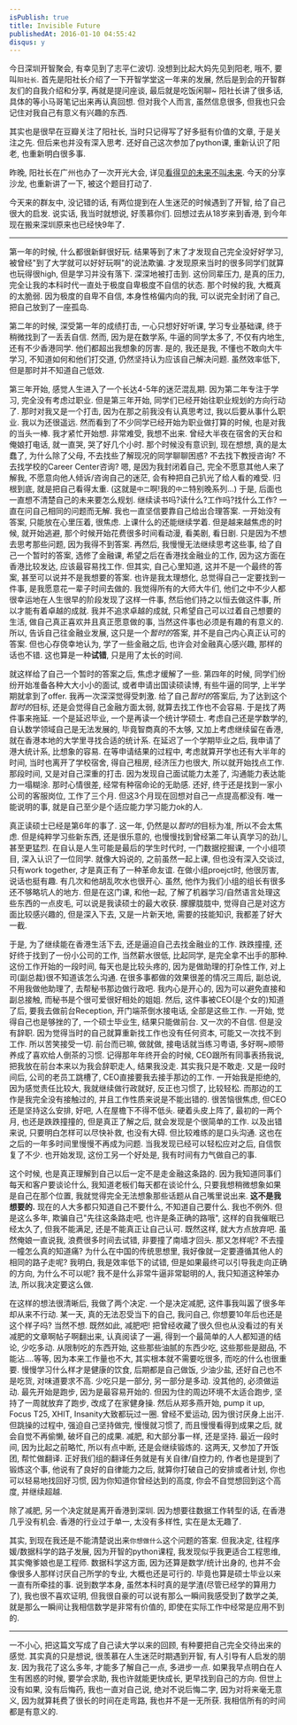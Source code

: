 ```yaml
---
isPublish: true
title: Invisible Future
publishedAt: 2016-01-10 04:55:42
disqus: y
---
```


今日深圳开智聚会, 有幸见到了志平仁波切. 没想到比起大妈先见到阳老, 哦不, 要叫`阳社长`.
首先是阳社长介绍了一下开智学堂这一年来的发展, 然后是到会的开智群友们的自我介绍和分享, 再就是提问座谈, 最后就是吃饭闲聊~
阳社长讲了很多话, 具体的等小马哥笔记出来再认真回想. 但对我个人而言, 虽然信息很多, 但我也只会记住对我自己有意义有兴趣的东西.

其实也是很早在豆瓣关注了阳社长, 当时只记得写了好多挺有价值的文章, 于是关注之先. 但后来也并没有深入思考.
还好自己这次参加了python课, 重新认识了阳老, 也重新明白很多事.

昨晚, 阳社长在广州也办了一次开光大会, 详见[看得见的未来不叫未来](http://mp.weixin.qq.com/s?__biz=MzA4ODM4ODQ3MQ==&mid=401728020&idx=1&sn=4ae343ebeb5c2d5af5c74668fefcb657#rd).
今天的分享沙龙, 也重新讲了一下, 被这个题目打动了.

今天来的群友中, 没记错的话, 有两位提到在人生迷茫的时候遇到了开智, 给了自己很大的启发.
说实话, 我当时就想说, 好羡慕你们.
回想过去从18岁来到香港, 到今年现在搬来深圳原来也已经快9年了.


---

第一年的时候, 什么都很新鲜很好玩. 结果等到了末了才发现自己完全没好好学习, 被曾经"到了大学就可以好好玩啊"的说法欺骗. 才发现原来当时的很多同学们就算也玩得很high, 但是学习并没有落下. 深深地被打击到.
这份同辈压力, 是真的压力, 完全让我的本科时代一直处于极度自卑极度不自信的状态. 那个时候的我, 大概真的太脆弱. 因为极度的自卑不自信, 本身性格偏内向的我, 可以说完全封闭了自己, 把自己放到了一座孤岛.

第二年的时候, 深受第一年的成绩打击, 一心只想好好听课, 学习专业基础课, 终于稍微找到了一丢丢自信. 然而, 因为是在数学系, 牛逼的同学太多了, 不仅有内地生, 还有不少香港同学. 他们都超出我想象的厉害.
是的, 我还是我, 不懂也不敢向大牛学习, 不知道如何和他们打交道, 仍然坚持认为应该自己解决问题. 虽然效率低下, 但是那时并不知道自己低效.

第三年开始, 感觉人生进入了一个长达4-5年的迷茫混乱期. 因为第二年专注于学习, 完全没有考虑过职业. 但是第三年开始, 同学们已经开始往职业规划的方向行动了.
那时对我又是一个打击, 因为在那之前我没有认真思考过, 我以后要从事什么职业. 我以为还很遥远. 然而看到了不少同学已经开始为职业做打算的时候, 也是对我的当头一棒. 我才紧忙开始想.
非常难受, 我想不出来. 曾经大半夜在宿舍的天台和俺娘打电话, 就一直哭, 哭了好几个小时. 那个时候没有意识到, 现在想想, 真的是太蠢了, 为什么除了父母, 不去找些了解现况的同学聊聊困惑? 不去找下教授咨询? 不去找学校的Career Center咨询?
嗯, 是因为我封闭着自己, 完全不愿意其他人来了解我, 不愿意向他人倾诉/咨询自己的迷茫, 会有种把自己扒光了给人看的难受. 归根到底, 就是把自己看得太重. (这就是`中二`啊!我的`中二`特别晚系列...)
于是, 后面也一直想不清楚自己的未来要怎么规划. 继续读书吗?读什么?工作吗?找什么工作? 一直在问自己相同的问题而无解. 我也一直坚信要靠自己给出合理答案.
一开始没有答案, 只能放在心里压着, 很焦虑. 上课什么的还能继续学着. 但是越来越焦虑的时候, 就开始逃避, 那个时候开始花费很多时间看动漫, 看美剧, 看日剧. 只是因为不想去思考那些问题, 因为我得不到答案.
再然后, 我慢慢无法继续思考这些事, 给了自己一个暂时的答案, 选修了金融课, 希望之后在香港找金融业的工作, 因为这方面在香港比较发达, 应该最容易找工作. 但其实, 自己心里知道, 这并不是一个最终的答案, 甚至可以说并不是我想要的答案.
也许是我太理想化, 总觉得自己一定要找到一件事, 是我愿意花一辈子时间去做的. 我觉得所有的大师大牛们, 他们之中不少人都很幸运地在人生很早的阶段发现了这样一件事, 然后他们持之以恒去做这件事, 所以才能有着卓越的成就.
我并不追求卓越的成就, 只希望自己可以过着自己想要的生活, 做自己真正喜欢并且真正愿意做的事, 当然这件事也必须是有趣的有意义的.
所以, 告诉自己往金融业发展, 这只是一个*暂时的*答案, 并不是自己内心真正认可的答案. 但也心存侥幸地认为, 学了一些金融之后, 也许会对金融真心感兴趣, 那样的话也不错. 这也算是一种**试错**, 只是用了太长的时间.

就这样给了自己一个暂时的答案之后, 焦虑才缓解了一些. 第四年的时候, 同学们纷纷开始准备各种大大小小的面试, 或者申请出国读硕读博, 有些牛逼的同学, 上半学期就拿到了offer. 我再一次深深觉得受刺激.
给了自己*暂时的*答案后, 为了达到这个*暂时的*目标, 还是会觉得自己金融方面太弱, 就算去找工作也不会容易. 于是找了两件事来拖延. 一个是延迟毕业, 一个是再读一个统计学硕士.
考虑自己还是学数学的, 自认数学领域自己是无法发展的, 毕竟智商真的不太够, 又加上考虑继续留在香港, 就在香港本地的大学里寻找合适的统计系.
在延迟了一个学期毕业之后, 我申请了港大统计系, 比想象的容易. 在等申请结果的过程中, 考虑就算开学也还有大半年的时间, 当时也离开了学校宿舍, 得自己租房, 经济压力也很大, 所以就开始找点工作.
那段时间, 又是对自己深重的打击. 因为发现自己面试能力太差了, 沟通能力表达能力一塌糊涂.
那时心情很差, 经常有种宿命论的无助感. 还好, 终于还是找到一家小公司的客服岗位, 工作了三个月. 但这3个月现在回想对自己一点提高都没有. 唯一能说明的事, 就是自己至少是个适应能力学习能力ok的人.

真正读硕士已经是第6年的事了. 这一年, 仍然是以*暂时的*目标为准, 所以不会太焦虑. 但是纯粹学习些新东西, 还是很乐意的, 也慢慢找到曾经第二年认真学习的劲儿, 甚至更猛烈.
在自认是人生可能是最后的学生时代时, 一门数据挖掘课, 一个小组项目, 深入认识了一位同学. 就像大妈说的, 之前虽然一起上课, 但也没有深入交谈过, 只有work together, 才是真正有了一种革命友谊. 在做小组proejct时, 他很厉害, 说话也挺有趣. 有几次和他胡乱吹水也很开心.
虽然, 他作为我们小组的组长有很多还不够略坑人的地方. 但是在这门课, 和他一起, 了解了机器学习/自然语言处理这些东西的一点皮毛, 可以说是我读硕士的最大收获.
朦朦胧胧中, 觉得自己是对这方面比较感兴趣的, 但是深入下去, 又是一片新天地, 需要的技能知识, 我都差了好大一截.

于是, 为了继续能在香港生活下去, 还是逼迫自己去找金融业的工作. 跌跌撞撞, 还好终于找到了一份小公司的工作, 当然薪水很低, 比起同学, 是完全拿不出手的那种.
这份工作开始的一段时间, 每天也是比较头疼的, 因为是做助理的打杂性工作, 对上司(副总裁)很不知道该怎么沟通.
在很多事都做的效果很差的情况三周后, 副总说, 不用我做他助理了, 去帮秘书那边做行政吧. 我内心是开心的, 因为可以避免直接和副总接触, 而秘书是个很可爱很好相处的姐姐. 然后, 这件事被CEO(是个女的)知道了后, 要我去做前台Reception, 开门端茶倒水接电话, 全部是这些工作.
一开始, 觉得自己也是够挫的了, 一个硕士毕业生, 结果只能做前台. 又一次的不自信. 但是没有辞职. 因为觉得当时的自己就算重新找工作也没有任何资本, 可能又一次找不到工作. 所以苦笑接受一切. 前台而已嘛, 做就做, 接电话就当练习粤语, 多好啊~顺带养成了喜欢给人倒茶的习惯.
记得那年年终开会的时候, CEO跟所有同事表扬我说, 把我放在前台本来以为我会辞职走人, 结果我没走. 其实我只是不敢走.
又是一段时间后, 公司的老员工跳槽了, CEO直接要我去接手那边的工作. 一开始我是拒绝的, 因为感觉责任比较大, 我就继续做行政就好, 反正也习惯了, 比较轻松. 而那边的工作是我完全没有接触过的, 并且工作性质来说是不能出错的. 很苦恼很焦虑, 但CEO还是坚持这么安排, 好吧, 人在屋檐下不得不低头.
硬着头皮上阵了, 最初的一两个月, 也还是跌跌撞撞的, 但是真正了解之后, 就会发现是个很简单的工作. 以及出错来说, 只要明白怎样可以尽快补救, 也没有大碍. 但比较难练的是口头沟通. 这也在之后的一年多时间里慢慢不再成为问题. 当我发现已经可以轻松应对之后, 自信恢复了不少. 也开始发现, 这份工另一个好处是, 我有时间有力气做自己的事.

这个时候, 也是真正理解到自己以后一定不是走金融这条路的. 因为我知道同事们每天和客户要谈论什么, 我知道老板们每天都在谈论什么, 只要我想稍微想象如果是自己在那个位置, 我就觉得完全无法想象那些话题从自己嘴里说出来. **这不是我想要的.**
现在的人大多都只知道自己不要什么, 不知道自己要什么. 我也不例外. 但是这么多年, 欺骗自己"先往这条路走吧, 也许是条正确的路哦", 这样的自我催眠已经太久了, 但我不能满足, 还是不能真正让自己认可. 既然这样, 就大方点放弃吧.
虽然俺娘一直说我, 浪费很多时间去试错, 非要撞了南墙才回头. 那又怎样呢? 不去撞一幢怎么真的知道痛? 为什么在中国的传统思想里, 我好像就一定要遵循其他人的相同的路子走呢? 我明白, 我是效率低下的试错, 但是如果最终可以引导我走向正确的方向, 为什么不可以呢? 我不是什么非常牛逼非常聪明的人, 我只知道这种笨办法, 所以我决定要这么做.

在这样的想法很清晰后, 我做了两个决定. 一个是决定减肥, 这件事我叫嚣了很多年却从来不行动. 某一天, 真的无法忍受当下的自己, 我问自己, 你想要10年后也还是这个样子吗? 当然不想. 既然如此, 减肥吧!
把曾经收藏了很久但也从没看过的有关减肥的文章啊帖子啊翻出来, 认真阅读了一遍, 得到一个最简单的人人都知道的结论, 少吃多动. 从限制吃的东西开始, 这些那些油腻的东西少吃, 这些那些是甜品, 不能沾....等等, 因为本来工作量也不大, 其实根本就不需要吃很多, 而吃的什么也很重要. 慢慢学习什么样才是健康的饮食, 后期都是自己做饭, 少油少盐, 还好自己也不是吃货, 对味道要求不高.
少吃只是一部分, 另一部分是多动. 没其他的, 必须做运动. 最先开始是跑步, 因为是最容易开始的. 但因为住的周边环境不太适合跑步, 坚持了一周就放弃了跑步, 改成了在家健身操. 然后从郑多燕开始, pump it up, Focus T25, XHIT, Insanity大致都玩过一圈. 曾经不爱运动, 因为很讨厌身上出汗. 但跳操的过程中, 强迫自己坚持做完, 慢慢就习惯了, 而且慢慢看得到成果之后, 就会自觉不再偷懒, 破坏自己的成果.
减肥, 和大部分事一样, 还是坚持. 最近一段时间, 因为比起之前略忙, 所以有点中断, 还是会继续锻炼的.
这两天, 又参加了开饭团, 帮忙做翻译. 正好我们组的翻译任务就是有关自律/自控力的, 作者也是提到了锻炼这个事, 他说有了良好的自律能力之后, 就算你打破自己的安排或者计划, 你也可以轻易地找回好习惯, 因为你知道你曾经达到的高度, 你会不自觉想回到这个高度, 并继续超越.

除了减肥, 另一个决定就是离开香港到深圳. 因为想要往数据工作转型的话, 在香港几乎没有机会. 香港的行业过于单一, 太没有多样性, 实在是太无趣了.

其实, 到现在我还是不能清楚说出来`你想做什么`这个问题的答案. 但我决定, 往程序媛/数据科学的路子发展, 因为开智的python课程, 我发现似乎我更适合工程思维, 其实俺爹娘也是工程师.
数据科学这方面, 因为还算是数学/统计出身的, 也并不会像很多人那样讨厌自己所学的专业, 大概也还是可行的. 毕竟也算是硕士毕业以来一直有所牵挂的事.
说到数学本身, 虽然本科时真的是学渣(尽管已经学的算用力了), 我也很不喜欢证明, 但我很自豪的可以说有那么一瞬间我感受到了数学之美, 就是那么一瞬间让我相信数学是非常有价值的, 即使在实际工作中经常是应用不到的.


---

一不小心, 把这篇文写成了自己读大学以来的回顾, 有种要把自己完全交待出来的感觉. 其实真的只是想说, 很羡慕在人生迷茫时期遇到开智, 有人引导有人启发的朋友. 因为我花了这么多年, 才能多了解自己一点, 多进步一点.
如果我早点明白在人生有困惑的时候, 要学会求助, 我也许就能更快成长, 更早找到自己的方向. 但世上没有如果, 没有后悔药, 我也一直对自己说, 绝对不说后悔二字, 因为对将来毫无意义, 因为就算耗费了很长的时间在走弯路, 我也并不是一无所获.
我相信所有的时间都是有意义的.
